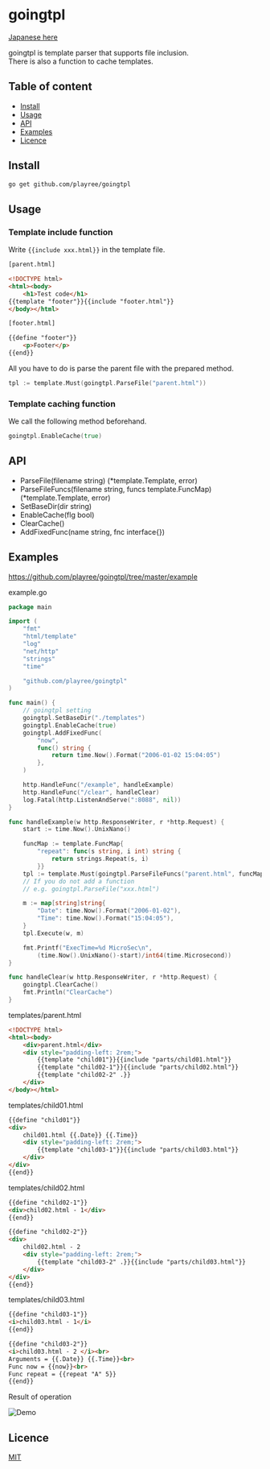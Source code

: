 # goingtpl
[Japanese here](https://github.com/playree/goingtpl/blob/master/README.JP.md)

goingtpl is template parser that supports file inclusion.  
There is also a function to cache templates.

## Table of content
- [Install](#install)
- [Usage](#usage)
- [API](#api)
- [Examples](#examples)
- [Licence](#licence)

## Install
```bash
go get github.com/playree/goingtpl
```

## Usage
### Template include function
Write `{{include xxx.html}}` in the template file.
```html
[parent.html]

<!DOCTYPE html>
<html><body>
    <h1>Test code</h1>
{{template "footer"}}{{include "footer.html"}}
</body></html>
```

```html
[footer.html]

{{define "footer"}}
	<p>Footer</p>
{{end}}
```
All you have to do is parse the parent file with the prepared method.
```go
tpl := template.Must(goingtpl.ParseFile("parent.html"))
```

### Template caching function
We call the following method beforehand.
```go
goingtpl.EnableCache(true)
```

## API
- ParseFile(filename string) (*template.Template, error)
- ParseFileFuncs(filename string, funcs template.FuncMap) (*template.Template, error)
- SetBaseDir(dir string)
- EnableCache(flg bool)
- ClearCache()
- AddFixedFunc(name string, fnc interface{})

## Examples

https://github.com/playree/goingtpl/tree/master/example

example.go
```go
package main

import (
	"fmt"
	"html/template"
	"log"
	"net/http"
	"strings"
	"time"

	"github.com/playree/goingtpl"
)

func main() {
	// goingtpl setting
	goingtpl.SetBaseDir("./templates")
	goingtpl.EnableCache(true)
	goingtpl.AddFixedFunc(
		"now",
		func() string {
			return time.Now().Format("2006-01-02 15:04:05")
		},
	)

	http.HandleFunc("/example", handleExample)
	http.HandleFunc("/clear", handleClear)
	log.Fatal(http.ListenAndServe(":8088", nil))
}

func handleExample(w http.ResponseWriter, r *http.Request) {
	start := time.Now().UnixNano()

	funcMap := template.FuncMap{
		"repeat": func(s string, i int) string {
			return strings.Repeat(s, i)
		}}
	tpl := template.Must(goingtpl.ParseFileFuncs("parent.html", funcMap))
	// If you do not add a function
	// e.g. goingtpl.ParseFile("xxx.html")

	m := map[string]string{
		"Date": time.Now().Format("2006-01-02"),
		"Time": time.Now().Format("15:04:05"),
	}
	tpl.Execute(w, m)

	fmt.Printf("ExecTime=%d MicroSec\n",
		(time.Now().UnixNano()-start)/int64(time.Microsecond))
}

func handleClear(w http.ResponseWriter, r *http.Request) {
	goingtpl.ClearCache()
	fmt.Println("ClearCache")
}
```

templates/parent.html
```html
<!DOCTYPE html>
<html><body>
    <div>parent.html</div>
    <div style="padding-left: 2rem;">
        {{template "child01"}}{{include "parts/child01.html"}}
        {{template "child02-1"}}{{include "parts/child02.html"}}
        {{template "child02-2" .}}
    </div>
</body></html>
```

templates/child01.html
```html
{{define "child01"}}
<div>
    child01.html {{.Date}} {{.Time}}
    <div style="padding-left: 2rem;">
        {{template "child03-1"}}{{include "parts/child03.html"}}
    </div>
</div>
{{end}}
```

templates/child02.html
```html
{{define "child02-1"}}
<div>child02.html - 1</div>
{{end}}

{{define "child02-2"}}
<div>
    child02.html - 2
    <div style="padding-left: 2rem;">
        {{template "child03-2" .}}{{include "parts/child03.html"}}
    </div>
</div>
{{end}}
```

templates/child03.html
```html
{{define "child03-1"}}
<i>child03.html - 1</i>
{{end}}

{{define "child03-2"}}
<i>child03.html - 2 </i><br>
Arguments = {{.Date}} {{.Time}}<br>
Func now = {{now}}<br>
Func repeat = {{repeat "A" 5}}
{{end}}
```
Result of operation

![Demo](https://user-images.githubusercontent.com/41541796/43353103-8f902b5a-926a-11e8-9234-1abb108ed30f.png)

## Licence
[MIT](https://github.com/playree/goingtpl/blob/master/LICENSE)
